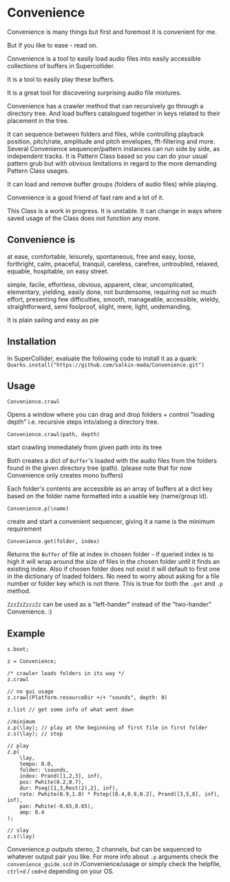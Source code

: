 # Convenience
Convenience is many things but first and foremost it is convenient for me.

But if you like to ease - read on.

Convenience is a tool to easily load audio files into easily accessible collections of buffers in Supercollider. 

It is a tool to easily play these buffers.

It is a great tool for discovering surprising audio file mixtures.

Convenience has a crawler method that can recursively go through a directory tree. And load buffers catalogued together in keys related to their placement in the tree.

It can sequence between folders and files, while controlling playback position, pitch/rate, amplitude and pitch envelopes, fft-filtering and more.
Several Convenience sequencer/pattern instances can run side by side, as independent tracks.
It is Pattern Class based so you can do your usual pattern grub but with obvious limitations in regard to the more demanding Pattern Class usages.

It can load and remove buffer groups (folders of audio files) while playing.

Convenience is a good friend of fast ram and a lot of it.

This Class is a work in progress. It is unstable. It can change in ways where saved usage of the Class does not function any more.

## Convenience is
at ease, comfortable, leisurely, spontaneous, free and easy, loose, forthright, calm, peaceful, tranquil, careless, carefree, untroubled, relaxed, equable, hospitable, on easy street.

simple, facile, effortless, obvious, apparent, clear, uncomplicated, elementary, yielding, easily done, not burdensome, requiring not so much effort, presenting few difficulties, smooth, manageable, accessible, wieldy, straightforward, semi foolproof, slight, mere, light, undemanding,

It is plain sailing and easy as pie

## Installation

In SuperCollider, evaluate the following code to install it as a quark: `Quarks.install("https://github.com/salkin-mada/Convenience.git")`

## Usage

`Convenience.crawl`

Opens a window where you can drag and drop folders + control "loading depth" i.e. recursive steps into/along a directory tree.

`Convenience.crawl(path, depth)`

start crawling immediately from given path into its tree

Both creates a dict of `Buffer`'s loaded with the audio files from the folders found in the given directory tree (path). 
(please note that for now Convenience only creates mono buffers)

Each folder's contents are accessible as an array of buffers at a dict key based on the folder name formatted into a usable key (name/group id).

`Convenience.p(\name)`

create and start a convenient sequencer, giving it a name is the minimum requirement

`Convenience.get(folder, index)`

Returns the `Buffer` of file at index in chosen folder - if queried index is to high it will wrap around the size of files in the chosen folder until it finds an existing index. Also if chosen folder does not exist it will default to first one in the dictionary of loaded folders.
No need to worry about asking for a file number or folder key which is not there.
This is true for both the `.get` and `.p` method.

`ZzzZzZzzzZz` can be used as a "left-hander" instead of the "two-hander" Convenience. :)

## Example

```
s.boot;

z = Convenience;

/* crawler loads folders in its way */
z.crawl

// no gui usage
z.crawl(Platform.resourceDir +/+ "sounds", depth: 0)

z.list // get some info of what went down

//minimum
z.p(\lay); // play at the beginning of first file in first folder
z.s(\lay); // stop

// play
z.p(
    \lay,
    tempo: 8.0,
    folder: \sounds,
    index: Prand([1,2,3], inf),
    pos: Pwhite(0.2,0.7),
    dur: Pseq([1,3,Rest(2),2], inf),
    rate: Pwhite(0.9,1.0) * Pstep([0.4,0.9,0.2], Prand([3,5,8], inf), inf),
    pan: Pwhite(-0.65,0.65),
    amp: 0.4
);

// slay
z.s(\lay)
```
Convenience.p outputs stereo, 2 channels, but can be sequenced to whatever output pair you like.
For more info about `.p` arguments check the `convenience_guide.scd` in /Convenience/usage or simply check the helpfile, `ctrl+d` / `cmd+d` depending on your OS.

